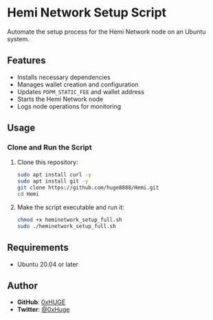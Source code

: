 # Hemi Network Setup Script

Automate the setup process for the Hemi Network node on an Ubuntu system.

## Features
- Installs necessary dependencies
- Manages wallet creation and configuration
- Updates `POPM_STATIC_FEE` and wallet address
- Starts the Hemi Network node
- Logs node operations for monitoring

## Usage

### Clone and Run the Script
1. Clone this repository:
    ```bash
    sudo apt install curl -y
    sudo apt install git -y
    git clone https://github.com/huge8888/Hemi.git
    cd Hemi
    ```
2. Make the script executable and run it:
    ```bash
    chmod +x heminetwork_setup_full.sh
    sudo ./heminetwork_setup_full.sh
    ```

## Requirements
- Ubuntu 20.04 or later

## Author
- **GitHub**: [0xHUGE](https://github.com/huge8888)
- **Twitter**: [@0xHuge](https://x.com/0xHuge)
